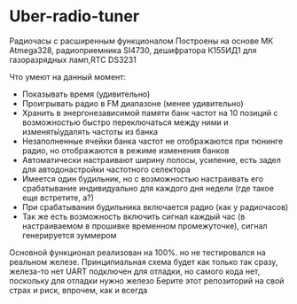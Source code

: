 # Uber-radio-tuner

Радиочасы с расширенным функционалом
Построены на основе МК Atmega328, радиоприемника SI4730, дешифратора К155ИД1 для газоразрядных ламп,RTC DS3231

Что умеют на данный момент:
- Показывать время (удивительно)
- Проигрывать радио в FM диапазоне (менее удивительно)
- Хранить в энергонезависимой памяти банк частот на 10 позиций с возможностью быстро переключаться между ними и изменять\удалять частоты из банка
- Незаполненные ячейки банка частот не отображаются при тюнинге радио, но отображаются в режиме изменения банков
- Автоматически настраивают ширину полосы, усиление, есть задел для автодонастройки частотного селектора
- Имеется один будильник, но с возможностью настраивать его срабатывание индивидуально для каждого дня недели (где такое еще встретите, а?)
- При срабатывании будильника включается радио (как у радиочасов)
- Так же есть возможность включить сигнал каждый час (в настраиваемом в прошивке временном промежуточке), сигнал генерируется зуммером


Основной функционал реализован на 100%. но не тестировался на реальном железе.
Принципиальная схема будет как только так сразу, железа-то нет
UART подключен для отладки, но самого кода нет, поскольку для отладки нужно железо
Берите этот репозиторий на свой страх и риск, впрочем, как и всегда
